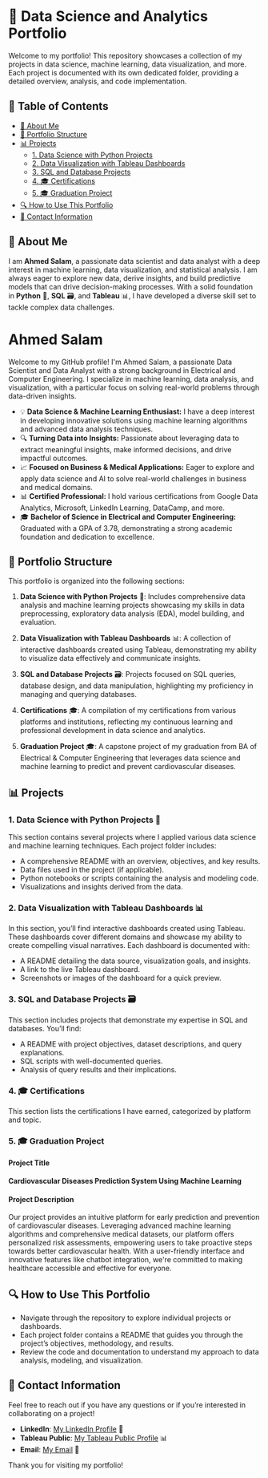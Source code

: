 # 🚀 Data Science and Analytics Portfolio

Welcome to my portfolio! This repository showcases a collection of my projects in data science, machine learning, data visualization, and more. Each project is documented with its own dedicated folder, providing a detailed overview, analysis, and code implementation.

## 📑 Table of Contents
- [👤 About Me](#about-me)
- [📂 Portfolio Structure](#portfolio-structure)
- [📊 Projects](#projects)
  - [1. Data Science with Python Projects](#1-data-science-with-python-projects)
  - [2. Data Visualization with Tableau Dashboards](#2-data-visualization-with-tableau-dashboards)
  - [3. SQL and Database Projects](#3-sql-and-database-projects)
  - [4. 🎓 Certifications](#4-certifications)
  - [5. 🎓 Graduation Project](#5-graduation-project)
- [🔍 How to Use This Portfolio](#how-to-use-this-portfolio)
- [📧 Contact Information](#contact-information)

## 👤 About Me

I am **Ahmed Salam**, a passionate data scientist and data analyst with a deep interest in machine learning, data visualization, and statistical analysis. I am always eager to explore new data, derive insights, and build predictive models that can drive decision-making processes. With a solid foundation in **Python** 🐍, **SQL** 🗃️, and **Tableau** 📊, I have developed a diverse skill set to tackle complex data challenges.

# Ahmed Salam

Welcome to my GitHub profile! I'm Ahmed Salam, a passionate Data Scientist and Data Analyst with a strong background in Electrical and Computer Engineering. I specialize in machine learning, data analysis, and visualization, with a particular focus on solving real-world problems through data-driven insights.

- 💡 **Data Science & Machine Learning Enthusiast:** I have a deep interest in developing innovative solutions using machine learning algorithms and advanced data analysis techniques.
- 🔍 **Turning Data into Insights:** Passionate about leveraging data to extract meaningful insights, make informed decisions, and drive impactful outcomes.
- 📈 **Focused on Business & Medical Applications:** Eager to explore and apply data science and AI to solve real-world challenges in business and medical domains.
- 📊 **Certified Professional:** I hold various certifications from Google Data Analytics, Microsoft, LinkedIn Learning, DataCamp, and more.
- 🎓 **Bachelor of Science in Electrical and Computer Engineering:** Graduated with a GPA of 3.78, demonstrating a strong academic foundation and dedication to excellence.

## 📂 Portfolio Structure

This portfolio is organized into the following sections:

1. **Data Science with Python Projects** 🐍: Includes comprehensive data analysis and machine learning projects showcasing my skills in data preprocessing, exploratory data analysis (EDA), model building, and evaluation.
  
2. **Data Visualization with Tableau Dashboards** 📊: A collection of interactive dashboards created using Tableau, demonstrating my ability to visualize data effectively and communicate insights.

3. **SQL and Database Projects** 🗃️: Projects focused on SQL queries, database design, and data manipulation, highlighting my proficiency in managing and querying databases.

4. **Certifications** 🎓: A compilation of my certifications from various platforms and institutions, reflecting my continuous learning and professional development in data science and analytics.

5. **Graduation Project** 🎓: A capstone project of my graduation from BA of Electrical & Computer Engineering that leverages data science and machine learning to predict and prevent cardiovascular diseases.

## 📊 Projects

### 1. Data Science with Python Projects 🐍
This section contains several projects where I applied various data science and machine learning techniques. Each project folder includes:

- A comprehensive README with an overview, objectives, and key results.
- Data files used in the project (if applicable).
- Python notebooks or scripts containing the analysis and modeling code.
- Visualizations and insights derived from the data.

### 2. Data Visualization with Tableau Dashboards 📊
In this section, you’ll find interactive dashboards created using Tableau. These dashboards cover different domains and showcase my ability to create compelling visual narratives. Each dashboard is documented with:

- A README detailing the data source, visualization goals, and insights.
- A link to the live Tableau dashboard.
- Screenshots or images of the dashboard for a quick preview.

### 3. SQL and Database Projects 🗃️
This section includes projects that demonstrate my expertise in SQL and databases. You’ll find:

- A README with project objectives, dataset descriptions, and query explanations.
- SQL scripts with well-documented queries.
- Analysis of query results and their implications.

### 4. 🎓 Certifications
This section lists the certifications I have earned, categorized by platform and topic.

### 5. 🎓 Graduation Project

#### Project Title
**Cardiovascular Diseases Prediction System Using Machine Learning**

#### Project Description
Our project provides an intuitive platform for early prediction and prevention of cardiovascular diseases. Leveraging advanced machine learning algorithms and comprehensive medical datasets, our platform offers personalized risk assessments, empowering users to take proactive steps towards better cardiovascular health. With a user-friendly interface and innovative features like chatbot integration, we're committed to making healthcare accessible and effective for everyone.

## 🔍 How to Use This Portfolio

- Navigate through the repository to explore individual projects or dashboards.
- Each project folder contains a README that guides you through the project’s objectives, methodology, and results.
- Review the code and documentation to understand my approach to data analysis, modeling, and visualization.

## 📧 Contact Information

Feel free to reach out if you have any questions or if you’re interested in collaborating on a project!

- **LinkedIn**: [My LinkedIn Profile](www.linkedin.com/in/ahmed-salam24) 🔗
- **Tableau Public**: [My Tableau Public Profile](https://public.tableau.com/app/profile/ahmed.salam1666/vizzes) 📊
- **Email**: [My Email](ahmed.salam10019@gmail.com) 📧

Thank you for visiting my portfolio!
